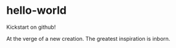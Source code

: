 # hello-world
Kickstart on github!

At the verge of a new creation. The greatest inspiration is inborn.
